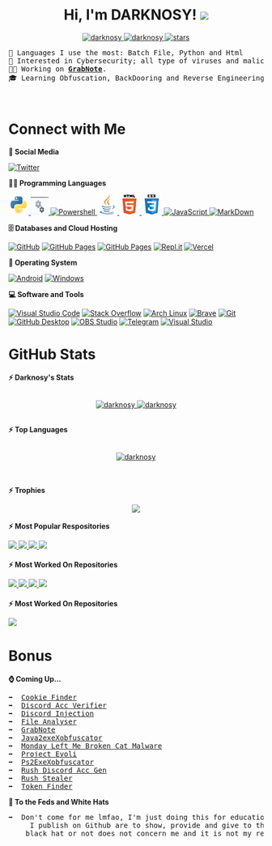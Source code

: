 <h1 align="center">
Hi, I'm DARKNOSY!
	<a href="https://github.com/darknosy" target="_self">
		<img src="https://media.giphy.com/media/hvRJCLFzcasrR4ia7z/giphy.gif" width="30">
	</a>
</h1>
<p align="center">
	<a href="https://github.com/darknosy">
		<img src="https://komarev.com/ghpvc/?username=darknosy&label=Profile%20views&color=0e75b6&style=flat" alt="darknosy" />
	</a>
	<a href="https://github.com/DARKNOSY?tab=followers">
		<img src="https://img.shields.io/github/followers/darknosy?label=Followers" alt="darknosy" />
	</a>
	<a href="https://github.com/DARKNOSY?tab=repositories&q=&type=&language=&sort=stargazers">
	<img src="https://img.shields.io/github/stars/darknosy?label=Stars" alt="stars">
	</a>
</p>

<pre>
🌟 Languages I use the most: Batch File, Python and Html
🚩 Interested in Cybersecurity; all type of viruses and malicous methods.
🧑‍💻 Working on <a href="https://github.com/DARKNOSY/GrabNote"><b>GrabNote</b></a>.
🎓 Learning Obfuscation, BackDooring and Reverse Engineering.
</pre>

<br/>

<h1 align="left"> Connect with Me </h1>

<summary><b> 📱 Social Media</summary> </b>
<p align="left">
<!-- 
	<a href="mailto:dark.help@yahoo.com"><img img src="https://img.shields.io/badge/gmail-%23EA4335.svg?style=plastic&logo=gmail&logoColor=white" alt="Gmail"/</a>
	-->
	<a href="https://twitter.com/darknosy1"><img src="https://img.shields.io/badge/twitter-%230A66C2.svg?style=plastic&logo=twitter&logoColor=white" alt="Twitter"/></a>
</p>

<summary><b> 👨‍💻 Programming Languages</summary> </b>
<p align="left"> 
	<a href="https://www.python.org" target="_blank" rel="noreferrer"> <img src="https://raw.githubusercontent.com/devicons/devicon/master/icons/python/python-original.svg" alt="python" width="40" height="40"/> </a> 
	<a href="https://en.wikipedia.org/wiki/Batch_file" target="_blank" rel="noreferrer"><img src="https://github.com/DARKNOSY/DARKNOSY/blob/main/batch.png?raw=true" alt="Batch File" width="35" height="35"/> </a> 
	<a href="https://learn.microsoft.com/en-us/powershell/scripting/overview?view=powershell-7.3" target="_blank" rel="noreferrer"><img src="https://upload.wikimedia.org/wikipedia/commons/2/2f/PowerShell_5.0_icon.png" alt="Powershell" width="40" height="40"/> </a> 
	<a href="https://www.java.com/" target="_blank" rel="noreferrer"><img src="https://github.com/DARKNOSY/DARKNOSY/blob/main/image_2023-08-17_010643102.png?raw=true" alt="Java" width="40" height="40"/> </a> 
       <a href="https://www.w3.org/html/" target="_blank" rel="noreferrer"> <img src="https://raw.githubusercontent.com/devicons/devicon/master/icons/html5/html5-original-wordmark.svg" alt="Html5" width="40" height="40"/> </a> 
	<a href="https://www.w3schools.com/css/" target="_blank" rel="noreferrer"><img src="https://raw.githubusercontent.com/devicons/devicon/master/icons/css3/css3-original-wordmark.svg" alt="Css3" width="40" height="40"/> </a> 
	<a href="https://wikipedia.org/wiki/JavaScript" target="_blank" rel="noreferrer"><img src="https://upload.wikimedia.org/wikipedia/commons/9/99/Unofficial_JavaScript_logo_2.svg" alt="JavaScript" width="40" height="35"/> </a> 
		<a href="https://www.markdownguide.org" target="_blank" rel="noreferrer"><img src="https://www.iconbolt.com/iconsets/remix-icon-fill/markdown.svg" alt="MarkDown" width="40" height="40"/> </a> 
</p>

<summary><b> 🗄️ Databases and Cloud Hosting</summary> </b>

<p>
    <a href="https://github.com/"><img alt="GitHub" src="https://img.shields.io/badge/GitHub-222222.svg?logo=github&logoColor=white"></a>
    <a href="https://pages.github.com/"><img alt="GitHub Pages" src="https://img.shields.io/badge/GitHub%20Pages-222222.svg?logo=github&logoColor=white"></a>
    <a href="https://mediafire.com/"><img alt="GitHub Pages" src="https://img.shields.io/badge/MediaFire-1793D1?logo=mediafire&logoColor=white"></a>
    <a href="https://repl.it"><img alt="Repl.it" src="https://img.shields.io/badge/Repl.it-0D101E.svg?logo=Replit&logoColor=white"></a>
    <a href="https://vercel.com"><img alt="Vercel" src="https://img.shields.io/badge/Vercel-000?logo=vercel&logoColor=fff&style=flat"></a>
</p>

<summary><b> 💾 Operating System</summary> </b>

<p>
    <a href="https://android.com/"><img alt="Android" src="https://img.shields.io/badge/Android-3DDC84?style=for-the-badge&logo=android&logoColor=white"></a>
    <a href="https://windows.com/"><img alt="Windows" src="https://img.shields.io/badge/Windows-0078D6?style=for-the-badge&logo=windows&logoColor=white"></a>
</p>

<summary><b> 💻 Software and Tools</summary> </b>

<p>
    <a href="https://code.visualstudio.com/"><img alt="Visual Studio Code" src="https://img.shields.io/badge/Visual%20Studio%20Code-0078d7.svg?logo=visual-studio-code&logoColor=white"></a>
    <a href="https://stackoverflow.com/"><img alt="Stack Overflow" src="https://img.shields.io/badge/-Stack%20Overflow-FE7A16?logo=stack-overflow&logoColor=white"></a>
    <a href="https://archlinux.org"><img alt="Arch Linux" src="https://img.shields.io/badge/Arch%20Linux-1793D1?logo=archlinux&logoColor=fff&style=flat"></a>
    <a href="https://brave.com/"><img alt="Brave" src="https://img.shields.io/badge/-Brave-FB542B?logo=brave&logoColor=white"></a>
    <a href="https://discord.com/><img alt="Discord" src="https://img.shields.io/badge/-Discord-5865F2.svg?logo=discord&logoColor=white"></a>
    <a href="#"><img alt="Git" src="https://img.shields.io/badge/Git-F05033.svg?logo=git&logoColor=white"></a>
    <a href="#"><img alt="GitHub Desktop" src="https://img.shields.io/badge/GitHub%20Desktop-8034A9.svg?logo=github&logoColor=white"></a>
    <a href="#"><img alt="OBS Studio" src="https://img.shields.io/badge/OBS%20Studio-302E31?logo=obsstudio&logoColor=fff&style=flat"></a>
    <a href="#"><img alt="Telegram" src="https://img.shields.io/badge/Telegram-26A5E4?logo=telegram&logoColor=fff&style=flat"></a>
    <a href="#"><img src="https://img.shields.io/badge/Visual%20Studio-5C2D91?logo=visualstudio&logoColor=fff&style=flat" alt="Visual Studio"></a>
<!--    
<a href="https://python.org/"><img alt="Python" src="https://img.shields.io/badge/Python-%23F05033.svg?logo=python&logoColor=white"></a>
    <a href="https://github.com/darknosy"><img alt="Chrome" src="https://cdn.jsdelivr.net/gh/devicons/devicon@v2.15.1/devicon.min.css"></a>
    <a href="https://github.com/darknosy"><img alt="FireFox" src="https://cdn.jsdelivr.net/gh/devicons/devicon@v2.15.1/devicon.min.css"></a>
    <a href="https://github.com/darknosy"><img alt="DevIcon" src="https://cdn.jsdelivr.net/gh/devicons/devicon@v2.15.1/devicon.min.css"></a>
    <a href="https://github.com/darknosy"><img alt="Github" src="https://cdn.jsdelivr.net/gh/devicons/devicon@v2.15.1/devicon.min.css"></a>
    <a href="https://github.com/darknosy"><img alt="Google" src="https://cdn.jsdelivr.net/gh/devicons/devicon@v2.15.1/devicon.min.css"></a>
    <a href="https://github.com/darknosy"><img alt="Google Cloud" src="https://cdn.jsdelivr.net/gh/devicons/devicon@v2.15.1/devicon.min.css"></a>
    <a href="https://github.com/darknosy"><img alt="Opera" src="https://cdn.jsdelivr.net/gh/devicons/devicon@v2.15.1/devicon.min.css"></a>
    <a href="https://github.com/darknosy"><img alt="Twitter" src="https://cdn.jsdelivr.net/gh/devicons/devicon@v2.15.1/devicon.min.css"></a>
    <a href="https://github.com/darknosy"><img alt="Visual Studio" src="https://cdn.jsdelivr.net/gh/devicons/devicon@v2.15.1/devicon.min.css"></a>
!-->
</p>

<h4>    </h4>

<h1 align="left"> GitHub Stats </h1>

<summary><b>⚡ Darknosy's Stats</b></summary>
<br/>

<p align="center">
	<a href="https://github.com/darknosy">
	<img width="49.5%" src="https://github-readme-stats-git-masterrstaa-rickstaa.vercel.app/api?username=darknosy&show_icons=true" alt="darknosy">
	<img width="49.5%" src="https://github-readme-streak-stats.herokuapp.com/?user=darknosy" alt="darknosy">
	</a>
	<br/>
</p>
<br/>

<summary><b>⚡ Top Languages</b></summary>
<br/>

<p align="center">
	<a href="https://github.com/Darknosy">
	<img src="https://github-readme-stats.vercel.app/api/top-langs/?username=darknosy&langs_count=8&layout=compact" alt="darknosy">
	</a>
	<br/>
<br/>
<br/>

<summary><b>⚡ Trophies</b></summary>
<p align="center">
	<a href="https://github.com/darknosy/">
	<img src="https://github-profile-trophy.vercel.app/?username=darknosy&theme=juicyfresh&no-bg=true"/>
	</a>

<summary><b>⚡ Most Popular Respositories</b></summary>
<p align="left">
	<a href="https://github.com/DARKNOSY/Viper-Aiot">
	<img src="https://camo.githubusercontent.com/0303bcfe4800ffa47222d9f0f090ba511225f144d0ed58922c7e38b5528e456c/68747470733a2f2f6769746875622d726561646d652d73746174732e76657263656c2e6170702f6170692f70696e2f3f757365726e616d653d4441524b4e4f5359267265706f3d56697065722d41494f54267468656d653d73796e746877617665"/>
	</a>
	<a href="https://github.com/DARKNOSY/Py2ExeXobfuscator">
	<img src="https://camo.githubusercontent.com/fd37af3a6a4cf5291c732904e4a5e59ac17f099e3198ad44657e881cd1ae34be/68747470733a2f2f6769746875622d726561646d652d73746174732e76657263656c2e6170702f6170692f70696e2f3f757365726e616d653d4441524b4e4f5359267265706f3d507932457865586f626675736361746f72267468656d653d73796e746877617665"/>
	</a>
        <a href="https://github.com/DARKNOSY/Bat2ExeXobfuscator">
	<img src="https://camo.githubusercontent.com/d9c94d8991cb704a3d5b3033605498cb52ddec2112ed80dc60ed8b726598d756/68747470733a2f2f6769746875622d726561646d652d73746174732e76657263656c2e6170702f6170692f70696e2f3f757365726e616d653d4441524b4e4f5359267265706f3d42617432457865586f626675736361746f72267468656d653d73796e746877617665"/>
	</a>
	<a href="https://github.com/DARKNOSY/Info-Logger">
	<img src="https://github-readme-stats.vercel.app/api/pin/?username=DARKNOSY&repo=Info-Logger&theme=synthwave"/>
	</a>
</p>

<h4>    </h4>

<summary><b> ⚡ Most Worked On Repositories</b></summary>
<p align="left">
	<a href="https://github.com/DARKNOSY/Viper-Aiot">
	<img
src="https://camo.githubusercontent.com/0303bcfe4800ffa47222d9f0f090ba511225f144d0ed58922c7e38b5528e456c/68747470733a2f2f6769746875622d726561646d652d73746174732e76657263656c2e6170702f6170692f70696e2f3f757365726e616d653d4441524b4e4f5359267265706f3d56697065722d41494f54267468656d653d73796e746877617665"/>
	</a>
 	<a href="https://github.com/DARKNOSY/Info-Logger">
	<img src="https://github-readme-stats.vercel.app/api/pin/?username=DARKNOSY&repo=Info-Logger&theme=synthwave"/>
	</a>
 	<a href="https://github.com/DARKNOSY/DARKNOSY">
	<img src="https://github-readme-stats.vercel.app/api/pin/?username=DARKNOSY&repo=DARKNOSY&theme=synthwave"/>
	</a>
 	<a href="https://github.com/DARKNOSY/darknosy.github.io">
	<img src="https://github-readme-stats.vercel.app/api/pin/?username=DARKNOSY&repo=darknosy.github.io&theme=synthwave"/>
	</a>
</p>

<h4>    </h4>

<summary><b> ⚡ Most Worked On Repositories</b></summary>
<p align="left">
	<a href="https://github.com/DARKNOSY/Viper-Aiot">
	<img src="https://github-profile-summary-cards.vercel.app/api/cards/profile-details?username=darknosy&theme=tokyonight"/>
	</a>
</p>

<h1 align="left"> Bonus </h1>

<summary><b> ⌚ Coming Up...</b></summary>
<pre>
➡  <a href="https://github.com/DARKNOSY/Cookie-Finder">Cookie Finder</a>
➡  <a href="https://github.com/DARKNOSY/Discord-AccVerifier">Discord Acc Verifier</a>
➡  <a href="https://github.com/DARKNOSY/Discord-Injection/">Discord Injection</a>
➡  <a href="https://github.com/DARKNOSY/File-Analyser">File Analyser</a>
➡  <a href="https://github.com/DARKNOSY/GrabNote">GrabNote</a>
➡  <a href="https://github.com/DARKNOSY/Java2exeXobfuscator">Java2exeXobfuscator</a>
➡  <a href="https://github.com/DARKNOSY/Monday-left-me-broken-Cat-Malware">Monday Left Me Broken Cat Malware</a>
➡  <a href="https://github.com/DARKNOSY/project-evoli">Project Evoli</a>
➡  <a href="https://github.com/DARKNOSY/Ps2ExeXobfuscator">Ps2ExeXobfuscator</a>
➡  <a href="https://github.com/DARKNOSY/Rush-Discord-AccGen">Rush Discord Acc Gen</a>
➡  <a href="https://github.com/DARKNOSY/Rush-Stealer">Rush Stealer</a>
➡  <a href="https://github.com/DARKNOSY/Token-Finder">Token Finder</a>
</pre>

<summary><b> 💌 To the Feds and White Hats</b></summary>
<pre>
➡  Don't come for me lmfao, I'm just doing this for educational purposes and for fun, all the code and projects 
     I publish on Github are to show, provide and give to the coding community, whether it gets used by a 
	black hat or not does not concern me and it is not my responsability.
</pre>
